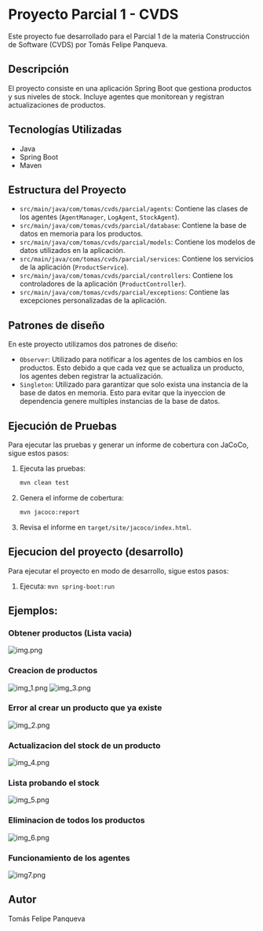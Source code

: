 # Proyecto Parcial 1 - CVDS

Este proyecto fue desarrollado para el Parcial 1 de la materia Construcción de Software (CVDS) por Tomás Felipe Panqueva.

## Descripción

El proyecto consiste en una aplicación Spring Boot que gestiona productos y sus niveles de stock. Incluye agentes que monitorean y registran actualizaciones de productos.

## Tecnologías Utilizadas

- Java
- Spring Boot
- Maven

## Estructura del Proyecto

- `src/main/java/com/tomas/cvds/parcial/agents`: Contiene las clases de los agentes (`AgentManager`, `LogAgent`, `StockAgent`).
- `src/main/java/com/tomas/cvds/parcial/database`: Contiene la base de datos en memoria para los productos.
- `src/main/java/com/tomas/cvds/parcial/models`: Contiene los modelos de datos utilizados en la aplicación.
- `src/main/java/com/tomas/cvds/parcial/services`: Contiene los servicios de la aplicación (`ProductService`).
- `src/main/java/com/tomas/cvds/parcial/controllers`: Contiene los controladores de la aplicación (`ProductController`).
- `src/main/java/com/tomas/cvds/parcial/exceptions`: Contiene las excepciones personalizadas de la aplicación.

## Patrones de diseño

En este proyecto utilizamos dos patrones de diseño:

- `Observer`: Utilizado para notificar a los agentes de los cambios en los productos. Esto debido a que cada vez que se actualiza un producto, los agentes deben registrar la actualización.
- `Singleton`: Utilizado para garantizar que solo exista una instancia de la base de datos en memoria. Esto para evitar que la inyeccion de dependencia genere multiples instancias de la base de datos.

## Ejecución de Pruebas

Para ejecutar las pruebas y generar un informe de cobertura con JaCoCo, sigue estos pasos:

1. Ejecuta las pruebas:
    ```sh
    mvn clean test
    ```

2. Genera el informe de cobertura:
    ```sh
    mvn jacoco:report
    ```

3. Revisa el informe en `target/site/jacoco/index.html`.

## Ejecucion del proyecto (desarrollo)

Para ejecutar el proyecto en modo de desarrollo, sigue estos pasos:

1. Ejecuta: ```mvn spring-boot:run```

## Ejemplos:

### Obtener productos (Lista vacia)
![img.png](images/img.png)

### Creacion de productos
![img_1.png](images/img_1.png)
![img_3.png](images/img_3.png)

### Error al crear un producto que ya existe
![img_2.png](images/img_2.png)

### Actualizacion del stock de un producto
![img_4.png](images/img_4.png)

### Lista probando el stock
![img_5.png](images/img_5.png)

### Eliminacion de todos los productos
![img_6.png](images/img_6.png)

### Funcionamiento de los agentes
![img7.png](images/img7.png)

## Autor

Tomás Felipe Panqueva
